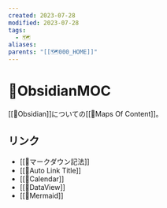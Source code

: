 ```yaml
---
created: 2023-07-28
modified: 2023-07-28
tags:
  - 🗺️
aliases: 
parents: "[[🗺️000_HOME]]"
---
```

# 💎ObsidianMOC
[[🧰Obsidian]]についての[[📝Maps Of Content]]。

## リンク 
- [[🧰マークダウン記法]]
- [[💎Auto Link Title]]
- [[💎Calendar]]
- [[💎DataView]]
- [[🧰Mermaid]]